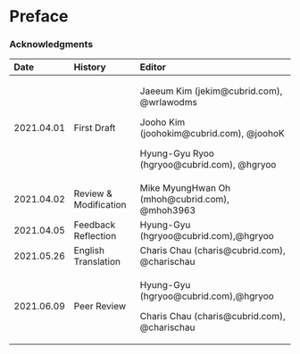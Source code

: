 # Preface

### Acknowledgments

<table>
  <thead>
    <tr>
      <th style="text-align:left">Date</th>
      <th style="text-align:left"><b>History </b>
      </th>
      <th style="text-align:left"><b>Editor </b>
      </th>
    </tr>
  </thead>
  <tbody>
    <tr>
      <td style="text-align:left">2021.04.01</td>
      <td style="text-align:left">First Draft</td>
      <td style="text-align:left">
        <p>Jaeeum Kim (jekim@cubrid.com), @wrlawodms</p>
        <p>Jooho Kim (joohokim@cubrid.com), @joohoK</p>
        <p>Hyung-Gyu Ryoo (hgryoo@cubrid.com), @hgryoo</p>
      </td>
    </tr>
    <tr>
      <td style="text-align:left">2021.04.02</td>
      <td style="text-align:left">Review &amp; Modification</td>
      <td style="text-align:left">Mike MyungHwan Oh (mhoh@cubrid.com), @mhoh3963</td>
    </tr>
    <tr>
      <td style="text-align:left">2021.04.05</td>
      <td style="text-align:left">Feedback Reflection</td>
      <td style="text-align:left">Hyung-Gyu (hgryoo@cubrid.com),@hgryoo</td>
    </tr>
    <tr>
      <td style="text-align:left">2021.05.26</td>
      <td style="text-align:left">English Translation</td>
      <td style="text-align:left">Charis Chau (charis@cubrid.com), @charischau</td>
    </tr>
    <tr>
      <td style="text-align:left">2021.06.09</td>
      <td style="text-align:left">Peer Review</td>
      <td style="text-align:left">
        <p>Hyung-Gyu (hgryoo@cubrid.com),@hgryoo</p>
        <p>Charis Chau (charis@cubrid.com), @charischau</p>
      </td>
    </tr>
  </tbody>
</table>

